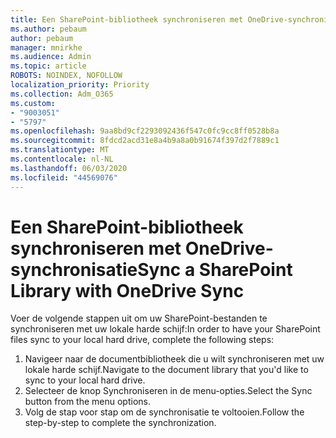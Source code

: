 ```yaml
---
title: Een SharePoint-bibliotheek synchroniseren met OneDrive-synchronisatie
ms.author: pebaum
author: pebaum
manager: mnirkhe
ms.audience: Admin
ms.topic: article
ROBOTS: NOINDEX, NOFOLLOW
localization_priority: Priority
ms.collection: Adm_O365
ms.custom:
- "9003051"
- "5797"
ms.openlocfilehash: 9aa8bd9cf2293092436f547c0fc9cc8ff0528b8a
ms.sourcegitcommit: 8fdcd2acd31e8a4b9a8a0b91674f397d2f7889c1
ms.translationtype: MT
ms.contentlocale: nl-NL
ms.lasthandoff: 06/03/2020
ms.locfileid: "44569076"
---
```

# <a name="sync-a-sharepoint-library-with-onedrive-sync"></a><span data-ttu-id="20a41-102">Een SharePoint-bibliotheek synchroniseren met OneDrive-synchronisatie</span><span class="sxs-lookup"><span data-stu-id="20a41-102">Sync a SharePoint Library with OneDrive Sync</span></span>

<span data-ttu-id="20a41-103">Voer de volgende stappen uit om uw SharePoint-bestanden te synchroniseren met uw lokale harde schijf:</span><span class="sxs-lookup"><span data-stu-id="20a41-103">In order to have your SharePoint files sync to your local hard drive, complete the following steps:</span></span>

1. <span data-ttu-id="20a41-104">Navigeer naar de documentbibliotheek die u wilt synchroniseren met uw lokale harde schijf.</span><span class="sxs-lookup"><span data-stu-id="20a41-104">Navigate to the document library that you'd like to sync to your local hard drive.</span></span>
2. <span data-ttu-id="20a41-105">Selecteer de knop Synchroniseren in de menu-opties.</span><span class="sxs-lookup"><span data-stu-id="20a41-105">Select the Sync button from the menu options.</span></span>
3. <span data-ttu-id="20a41-106">Volg de stap voor stap om de synchronisatie te voltooien.</span><span class="sxs-lookup"><span data-stu-id="20a41-106">Follow the step-by-step to complete the synchronization.</span></span>
